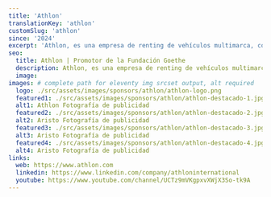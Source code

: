 ```yaml
---
title: 'Athlon'
translationKey: 'athlon'
customSlug: 'athlon'
since: '2024'
excerpt: 'Athlon, es una empresa de renting de vehículos multimarca, con más de 100 años de experiencia. Pertenece al grupo Mercedes-Benz A.G., y se encuentra presente en más de 20 países. "En Athlon hacemos realidad tu movilidad: Ya seas una empresa, un autónomo, o un particular, dinos cuáles son tus necesidades de movilidad, y te ofrecemos la solución de renting que mejor se adapte a ti. Te llevamos donde tú necesites."'
seo:
  title: Athlon | Promotor de la Fundación Goethe
  description: Athlon, es una empresa de renting de vehículos multimarca, con más de 100 años de experiencia. Pertenece al grupo Mercedes-Benz A.G., y se encuentra presente en más de 20 países.
  image:
images: # complete path for eleventy img srcset output, alt required
  logo: ./src/assets/images/sponsors/athlon/athlon-logo.png
  featured1: ./src/assets/images/sponsors/athlon/athlon-destacado-1.jpg
  alt1: Athlon Fotografía de publicidad
  featured2: ./src/assets/images/sponsors/athlon/athlon-destacado-2.jpg
  alt2: Aristo Fotografía de publicidad
  featured3: ./src/assets/images/sponsors/athlon/athlon-destacado-3.jpg
  alt3: Aristo Fotografía de publicidad
  featured4: ./src/assets/images/sponsors/athlon/athlon-destacado-4.jpg
  alt4: Aristo Fotografía de publicidad
links:
  web: https://www.athlon.com
  linkedin: https://www.linkedin.com/company/athloninternational
  youtube: https://www.youtube.com/channel/UCTz9mVKgpxvXWjX3So-tk9A
---
```

